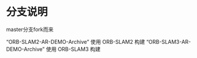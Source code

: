 # 分支说明

master分支fork而来

“ORB-SLAM2-AR-DEMO-Archive” 使用 ORB-SLAM2 构建
“ORB-SLAM3-AR-DEMO-Archive” 使用 ORB-SLAM3 构建



